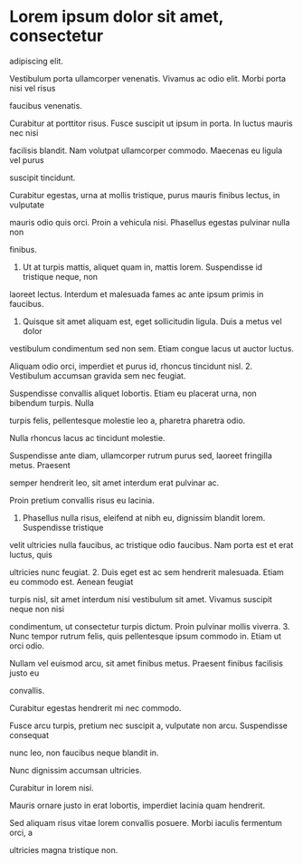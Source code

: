 # Lorem ipsum dolor sit amet, consectetur

adipiscing elit.

Vestibulum porta ullamcorper venenatis. Vivamus ac odio elit. Morbi porta nisi vel risus

faucibus venenatis.

Curabitur at porttitor risus. Fusce suscipit ut ipsum in porta. In luctus mauris nec nisi

facilisis blandit. Nam volutpat ullamcorper commodo. Maecenas eu ligula vel purus

suscipit tincidunt.

Curabitur egestas, urna at mollis tristique, purus mauris finibus lectus, in vulputate

mauris odio quis orci. Proin a vehicula nisi. Phasellus egestas pulvinar nulla non

finibus.
1.  Ut at turpis mattis, aliquet quam in, mattis lorem. Suspendisse id tristique neque, non

laoreet lectus. Interdum et malesuada fames ac ante ipsum primis in faucibus.
1.  Quisque sit amet aliquam est, eget sollicitudin ligula. Duis a metus vel dolor

vestibulum condimentum sed non sem. Etiam congue lacus ut auctor luctus.

Aliquam odio orci, imperdiet et purus id, rhoncus tincidunt nisl.
2.  Vestibulum accumsan gravida sem nec feugiat.

Suspendisse convallis aliquet lobortis. Etiam eu placerat urna, non bibendum turpis. Nulla

turpis felis, pellentesque molestie leo a, pharetra pharetra odio.

Nulla rhoncus lacus ac tincidunt molestie.

Suspendisse ante diam, ullamcorper rutrum purus sed, laoreet fringilla metus. Praesent

semper hendrerit leo, sit amet interdum erat pulvinar ac.

Proin pretium convallis risus eu lacinia.
1.  Phasellus nulla risus, eleifend at nibh eu, dignissim blandit lorem. Suspendisse tristique

velit ultricies nulla faucibus, ac tristique odio faucibus. Nam porta est et erat luctus, quis

ultricies nunc feugiat.
2.  Duis eget est ac sem hendrerit malesuada. Etiam eu commodo est. Aenean feugiat

turpis nisl, sit amet interdum nisi vestibulum sit amet. Vivamus suscipit neque non nisi

condimentum, ut consectetur turpis dictum. Proin pulvinar mollis viverra.
3.  Nunc tempor rutrum felis, quis pellentesque ipsum commodo in. Etiam ut orci odio.

Nullam vel euismod arcu, sit amet finibus metus. Praesent finibus facilisis justo eu

convallis.

Curabitur egestas hendrerit mi nec commodo.

Fusce arcu turpis, pretium nec suscipit a, vulputate non arcu. Suspendisse consequat

nunc leo, non faucibus neque blandit in.

Nunc dignissim accumsan ultricies.

Curabitur in lorem nisi.

Mauris ornare justo in erat lobortis, imperdiet lacinia quam hendrerit.

Sed aliquam risus vitae lorem convallis posuere. Morbi iaculis fermentum orci, a

ultricies magna tristique non.
